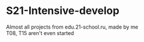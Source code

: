 # S21-Intensive-develop
Almost all projects from edu.21-school.ru, made by me  
T08, T15 aren't even started
